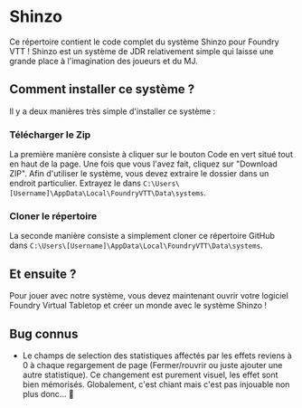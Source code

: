 # Shinzo

Ce répertoire contient le code complet du système Shinzo pour Foundry VTT !
Shinzo est un système de JDR relativement simple qui laisse une grande place à l'imagination des joueurs et du MJ.

## Comment installer ce système ?

Il y a deux manières très simple d'installer ce système : 

### Télécharger le Zip

La première manière consiste à cliquer sur le bouton Code en vert situé tout en haut de la page. Une fois que vous l'avez fait, cliquez sur "Download ZIP".
Afin d'utiliser le système, vous devez extraire le dossier dans un endroit particulier. Extrayez le dans `C:\Users\[Username]\AppData\Local\FoundryVTT\Data\systems`.

### Cloner le répertoire

La seconde manière consiste a simplement cloner ce répertoire GitHub dans `C:\Users\[Username]\AppData\Local\FoundryVTT\Data\systems`.

## Et ensuite ?

Pour jouer avec notre système, vous devez maintenant ouvrir votre logiciel Foundry Virtual Tabletop et créer un monde avec le système Shinzo !

## Bug connus 

- Le champs de selection des statistiques affectés par les effets reviens à 0 à chaque regargement de page (Fermer/rouvrir ou juste ajouter une autre statistique). Ce changement est purement visuel, les effet sont bien mémorisés. Globalement, c'est chiant mais c'est pas injouable non plus donc... :eyes: 